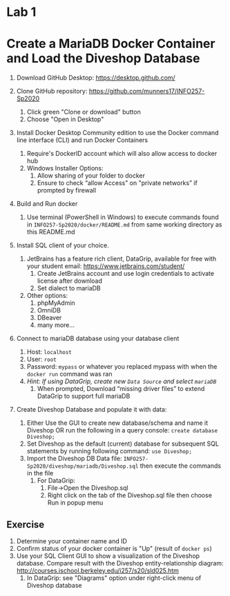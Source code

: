 # Lab 1
# Create a MariaDB Docker Container and Load the Diveshop Database

1. Download GitHub Desktop: https://desktop.github.com/
1. Clone GitHub repository: https://github.com/munners17/INFO257-Sp2020
   1. Click green "Clone or download" button
   1. Choose "Open in Desktop"
1. Install Docker Desktop Community edition to use the Docker command line interface (CLI) and run Docker Containers
   1. Require's DockerID account which will also allow access to docker hub
   1. Windows Installer Options:
      1. Allow sharing of your folder to docker
      1. Ensure to check “allow Access" on "private networks” if prompted by firewall
1. Build and Run docker
   1. Use terminal (PowerShell in Windows) to execute commands found in `INFO257-Sp2020/docker/README.md` from same working directory as this README.md  
1. Install SQL client of your choice.
   1. JetBrains has a feature rich client, DataGrip, available for free with your student email: https://www.jetbrains.com/student/
      1. Create JetBrains account and use login credentials to activate license after download
      1. Set dialect to mariaDB
   1. Other options:
      1. phpMyAdmin
      1. OmniDB
      1. DBeaver
      1. many more...
      
1. Connect to mariaDB database using your database client
   1. Host: `localhost`
   1. User: `root`
   1. Password: `mypass` or whatever you replaced mypass with when the `docker run` command was ran
   1. *Hint: If using DataGrip, create new `Data Source` and select `mariaDB`*
      1. When prompted, Download “missing driver files” to extend DataGrip to support full mariaDB
1. Create Diveshop Database and populate it with data:
   1. Either Use the GUI to create new database/schema and name it Diveshop OR run the following in a query console: `create database Diveshop;`
   1. Set Diveshop as the default (current) database for subsequent SQL statements by running following command: `use Diveshop;`
   1. Import the Diveshop DB Data file: `INFO257-Sp2020/diveshop/mariadb/Diveshop.sql` then execute the commands in the file
      1. For DataGrip:
         1. File->Open the Diveshop.sql
         1. Right click on the tab of the Diveshop.sql file then choose Run in popup menu
   
## Exercise
1. Determine your container name and ID
1. Confirm status of your docker container is "Up" (result of `docker ps`)
1. Use your SQL Client GUI to show a visualization of the Diveshop database. Compare result with the Diveshop entity-relationship diagram: http://courses.ischool.berkeley.edu/i257/s20/sld025.htm
   1. In DataGrip: see "Diagrams" option under right-click menu of Diveshop database
   
